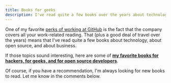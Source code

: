 ```yaml
---
title: Books for geeks
description: I've read quite a few books over the years about technology, open source, and business. Here are some of my favorite.
---
```


One of my favorite [perks of working at GitHub](https://github.com/about/jobs) is the fact that the company covers all your work-related reading. That (plus a good deal of travel over the years) means that I've read quite a few books about technology, about open source, and about business.

If those topics sound interesting, here are some of [**my favorite books for hackers, for geeks, and for open source developers**](http://ben.balter.com/books-for-geeks/).

Of course, if you have a recommendation, I'm always looking for new books to read. Let me know in the comments below.
